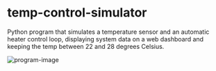 # temp-control-simulator

Python program that simulates a temperature sensor and an automatic heater control loop, displaying system data on a web dashboard and keeping the temp between 22 and 28 degrees Celsius.

![program-image]([https://i.ibb.co/4nmD0Xqx/image.png](https://i.postimg.cc/vTWcc0w3/temp-monitor.png))
